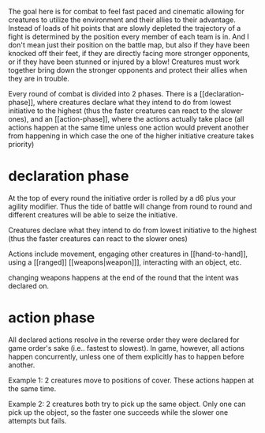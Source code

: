 The goal here is for combat to feel fast paced and cinematic allowing for creatures to utilize the environment and their allies to their advantage. Instead of loads of hit points that are slowly depleted the trajectory of a fight is determined by the position every member of each team is in. And I don't mean just their position on the battle map, but also if they have been knocked off their feet, if they are directly facing more stronger opponents, or if they have been stunned or injured by a blow! Creatures must work together bring down the stronger opponents and protect their allies when they are in trouble.

Every round of combat is divided into 2 phases. There is a [[declaration-phase]], where creatures declare what they intend to do from lowest initiative to the highest (thus the faster creatures can react to the slower ones), and an [[action-phase]], where the actions actually take place (all actions happen at the same time unless one action would prevent another from happening in which case the one of the higher initiative creature takes priority)

# declaration phase

At the top of every round the initiative order is rolled by a d6 plus your agility modifier. Thus the tide of battle will change from round to round and different creatures will be able to seize the initiative.

Creatures declare what they intend to do from lowest initiative to the highest (thus the faster creatures can react to the slower ones)

Actions include movement, engaging other creatures in [[hand-to-hand]], using a [[ranged]] [[weapons|weapon]]], interacting with an object, etc.

changing weapons happens at the end of the round that the intent was declared on. 


# action phase

All declared actions resolve in the reverse order they were declared for game order's sake (i.e.. fastest to slowest). In game, however, all actions happen concurrently, unless one of them explicitly has to happen before another. 

Example 1: 2 creatures move to positions of cover. These actions happen at the same time.

Example 2: 2 creatures both try to pick up the same object. Only one can pick up the object, so the faster one succeeds while the slower one attempts but fails.
